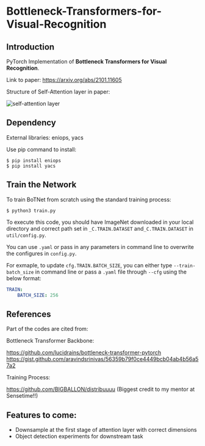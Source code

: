 # Bottleneck-Transformers-for-Visual-Recognition
## Introduction

PyTorch Implementation of **Bottleneck Transformers for Visual Recognition**. 

Link to paper: https://arxiv.org/abs/2101.11605

Structure of Self-Attention layer in paper:

![self-attention layer](https://github.com/CandiceD17/Bottleneck-Transformers-for-Visual-Recognition/blob/master/asset/self-attention-layer.png)

## Dependency

External libraries: eniops, yacs

Use pip command to install:

```shell
$ pip install eniops
$ pip install yacs
```

## Train the Network

To train BoTNet from scratch using the standard training process:

```shell
$ python3 train.py
```

To execute this code, you should have ImageNet downloaded in your local directory and correct path set in `_C.TRAIN.DATASET` and`_C.TRAIN.DATASET` in `util/config.py`.

You can use `.yaml` or pass in any parameters in command line to overwrite the configures in `config.py`.

For exmaple, to update `cfg.TRAIN.BATCH_SIZE`, you can either type `--train-batch_size` in command line or pass a `.yaml` file through `--cfg` using the below format:

```yaml
TRAIN:
	BATCH_SIZE: 256
```

## References

Part of the codes are cited from:

Bottleneck Transformer Backbone:

https://github.com/lucidrains/bottleneck-transformer-pytorch
https://gist.github.com/aravindsrinivas/56359b79f0ce4449bcb04ab4b56a57a2

Training Process:

https://github.com/BIGBALLON/distribuuuu (Biggest credit to my mentor at Sensetime!!)

## Features to come:

- Downsample at the first stage of attention layer with correct dimensions
- Object detection experiments for downstream task